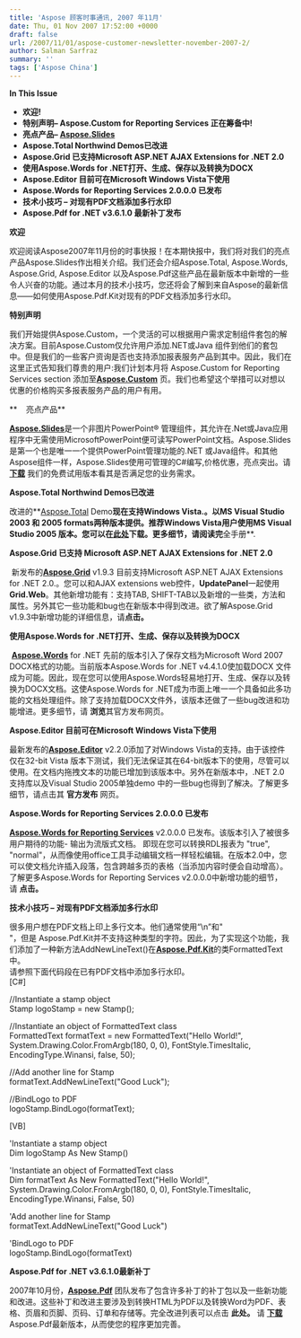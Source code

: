 ```yaml
---
title: 'Aspose 顾客时事通讯, 2007 年11月'
date: Thu, 01 Nov 2007 17:52:00 +0000
draft: false
url: /2007/11/01/aspose-customer-newsletter-november-2007-2/
author: Salman Sarfraz
summary: ''
tags: ['Aspose China']
---
```


**In This Issue**

*   **欢迎!**
*   **特别声明– Aspose.Custom for Reporting Services 正在筹备中!**
*   **亮点产品– [Aspose.Slides][1]**
*   **Aspose.Total Northwind Demos已改进**
*   **Aspose.Grid 已支持Microsoft ASP.NET AJAX Extensions for .NET 2.0**
*   **使用Aspose.Words for .NET打开、生成、保存以及转换为DOCX**
*   **Aspose.Editor 目前可在Microsoft Windows Vista下使用**
*   **Aspose.Words for Reporting Services 2.0.0.0 已发布**
*   **技术小技巧 – 对现有PDF文档添加多行水印**
*   **Aspose.Pdf for .NET v3.6.1.0 最新补丁发布**

**欢迎**

欢迎阅读Aspose2007年11月份的时事快报！在本期快报中，我们将对我们的亮点产品Aspose.Slides作出相关介绍。我们还会介绍Aspose.Total, Aspose.Words, Aspose.Grid, Aspose.Editor 以及Aspose.Pdf这些产品在最新版本中新增的一些令人兴奋的功能。通过本月的技术小技巧，您还将会了解到来自Aspose的最新信息——如何使用Aspose.Pdf.Kit对现有的PDF文档添加多行水印。

**特别声明**

我们开始提供Aspose.Custom，一个灵活的可以根据用户需求定制组件套包的解决方案。目前Aspose.Custom仅允许用户添加.NET或Java 组件到他们的套包中。但是我们的一些客户资询是否也支持添加报表服务产品到其中。因此，我们在这里正式告知我们尊贵的用户:我们计划本月将 Aspose.Custom for Reporting Services section 添加至[**Aspose.Custom**][2] 页。我们也希望这个举措可以对想以优惠的价格购买多报表服务产品的用户有用。

**    亮点产品**

[**Aspose.Slides**][3]是一个非图片PowerPoint® 管理组件，其允许在.Net或Java应用程序中无需使用MicrosoftPowerPoint便可读写PowerPoint文档。Aspose.Slides是第一个也是唯一一个提供PowerPoint管理功能的.NET 或Java组件。和其他Aspose组件一样，Aspose.Slides使用可管理的C#编写,价格优惠，亮点突出。请 **[下载][4]** 我们的免费试用版本看其是否满足您的业务需求。

**Aspose.Total Northwind Demos已改进**

改进的**[Aspose.Total][5] Demo**现在支持Windows Vista.。以MS Visual Studio 2003 和 2005 formats两种版本提供。推荐Windows Vista用户使用MS Visual Studio 2005 版本。您可以在[此**处**][6]下载。更多细节，请阅读完**全手册**.  

**Aspose.Grid 已支持 Microsoft ASP.NET AJAX Extensions for .NET 2.0**

 新发布的[**Aspose.Grid**][7] v1.9.3 目前支持Microsoft ASP.NET AJAX Extensions for .NET 2.0.。您可以和AJAX extensions web控件，**UpdatePanel**一起使用**Grid.Web**。其他新增功能有：支持TAB, SHIFT-TAB以及新增的一些类，方法和属性。另外其它一些功能和bug也在新版本中得到改进。欲了解Aspose.Grid v1.9.3中新增功能的详细信息，请**点击。**  

**使用Aspose.Words for .NET打开、生成、保存以及转换为DOCX**

 [**Aspose.Words**][8] for .NET 先前的版本引入了保存文档为Microsoft Word 2007 DOCX格式的功能。当前版本Aspose.Words for .NET v4.4.1.0使加载DOCX 文件成为可能。因此，现在您可以使用Aspose.Words轻易地打开、生成、保存以及转换为DOCX文档。这使Aspose.Words for .NET成为市面上唯一一个具备如此多功能的文档处理组件。除了支持加载DOCX文件外，该版本还做了一些bug改进和功能增进。更多细节，请 **浏览**其官方发布网页。

**Aspose.Editor 目前可在Microsoft Windows Vista下使用**

最新发布的[**Aspose.Editor**][9] v2.2.0添加了对Windows Vista的支持。由于该控件仅在32-bit Vista 版本下测试，我们无法保证其在64-bit版本下的使用，尽管可以使用。在文档内拖拽文本的功能已增加到该版本中。另外在新版本中，.NET 2.0 支持库以及Visual Studio 2005单独demo 中的一些bug也得到了解决。了解更多细节，请点击其 **官方发布** 网页。  

**Aspose.Words for Reporting Services 2.0.0.0 已发布**

[**Aspose.Words for Reporting Services**][10] v2.0.0.0 已发布。该版本引入了被很多用户期待的功能- 输出为流版式文档。 即现在您可以转换RDL报表为 "true", "normal"，从而像使用office工具手动编辑文档一样轻松编辑。在版本2.0中，您可以使文档允许插入段落，包含跨越多页的表格（当添加内容时便会自动增高）。了解更多Aspose.Words for Reporting Services v2.0.0.0中新增功能的细节， 请 **点击。**  

**技术小技巧 – 对现有PDF文档添加多行水印**

很多用户想在PDF文档上印上多行文本。他们通常使用“\\n”和"<BR>"，但是 Aspose.Pdf.Kit并不支持这种类型的字符。因此，为了实现这个功能，我们添加了一种新方法AddNewLineText()在[**Aspose.Pdf.Kit**][11]的类FormattedText 中。  
请参照下面代码段在已有PDF文档中添加多行水印。  
\[C#\]  
  
//Instantiate a stamp object  
Stamp logoStamp = new Stamp();  
  
//Instantiate an object of FormattedText class  
FormattedText formatText = new FormattedText("Hello World!", System.Drawing.Color.FromArgb(180, 0, 0), FontStyle.TimesItalic, EncodingType.Winansi, false, 50);  
  
//Add another line for Stamp  
formatText.AddNewLineText("Good Luck");  
  
//BindLogo to PDF  
logoStamp.BindLogo(formatText);  
  
\[VB\]  
  
'Instantiate a stamp object  
Dim logoStamp As New Stamp()  
  
'Instantiate an object of FormattedText class  
Dim formatText As New FormattedText("Hello World!", System.Drawing.Color.FromArgb(180, 0, 0), FontStyle.TimesItalic, EncodingType.Winansi, False, 50)  
  
'Add another line for Stamp  
formatText.AddNewLineText("Good Luck")  
  
'BindLogo to PDF  
logoStamp.BindLogo(formatText)  

**Aspose.Pdf for .NET v3.6.1.0最新补丁**

2007年10月份，[**Aspose.Pdf**][12] 团队发布了包含许多补丁的补丁包以及一些新功能和改进。这些补丁和改进主要涉及到转换HTML为PDF以及转换Word为PDF、表格、页眉和页脚、页码、订单和存储等。完全改进列表可以点击 **此处。** 请 **[下载][13]** Aspose.Pdf最新版本，从而使您的程序更加完善。




[1]: http://www.aspose.com/Products/Aspose.Slides/
[2]: http://www.aspose.com/PURCHASE/Aspose.Custom.aspx
[3]: http://www.aspose.com/Products/Aspose.Slides/
[4]: http://www.aspose.com/Community/Files/51/aspose.slides/default.aspx
[5]: http://www.aspose.com/Products/Aspose.Total/
[6]: http://www.aspose.com/Community/Files/50/aspose.total/category1173.aspx
[7]: http://www.aspose.com/Products/Aspose.Grid/
[8]: http://www.aspose.com/Products/Aspose.Words/
[9]: http://www.aspose.com/Products/Aspose.Editor/
[10]: http://www.aspose.com/Products/Aspose.Words.Reporting.Services/
[11]: http://www.aspose.com/Products/Aspose.Pdf.Kit/
[12]: https://products.aspose.com/pdf
[13]: http://www.aspose.com/Community/Files/51/aspose.pdf/default.aspx



